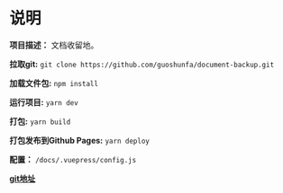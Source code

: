 # 说明

**项目描述：** 文档收留地。

**拉取git:**             ```git clone https://github.com/guoshunfa/document-backup.git```

**加载文件包:**      ```npm install ```

**运行项目:**          ```yarn dev ```

**打包:**                 ```yarn build ```

**打包发布到Github Pages:**     ```yarn deploy ```

**配置：**          ```/docs/.vuepress/config.js```

[**git地址**](https://github.com/guoshunfa/document-backup)
